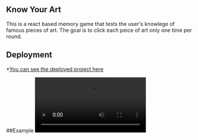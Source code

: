 ## Know Your Art

This is a react based memory game that tests the user's knowlege of famous pieces of art.  The goal is to click each peice of art only one time per round. 

## Deployment
*[You can see the deployed project here](https://ahennesen.github.io/ReactClickGame/)

##Example
![Quick Video Demonstration](Images/Demo.webm)


